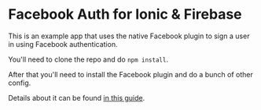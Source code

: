 # Facebook Auth for Ionic & Firebase

This is an example app that uses the native Facebook plugin to sign a user in using Facebook authentication.

You'll need to clone the repo and do `npm install`.

After that you'll need to install the Facebook plugin and do a bunch of other config.

Details about it can be found [in this guide](https://javebratt.com/ionic-2-firebase-3-facebook/).


